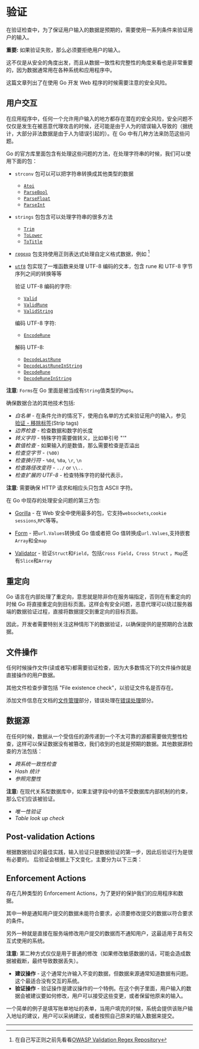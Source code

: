验证
==========

在验证检查中，为了保证用户输入的数据是预期的，需要使用一系列条件来验证用户的输入。

**重要:** 如果验证失败，那么必须要拒绝用户的输入。

这不仅是从安全的角度出发，而且从数据一致性和完整性的角度来看也是非常重要的，因为数据通常用在各种系统和应用程序中。

这篇文章列出了在使用 Go 开发 Web 程序的时候需要注意的安全风险。

## 用户交互

在应用程序中，任何一个允许用户输入的地方都存在潜在的安全风险，安全问题不仅仅是发生在被恶意代理攻击的时候，还可能是由于人为的错误输入导致的（据统计，大部分非法数据是由于人为错误引起的）。在 Go 中有几种方法来防范这些问题。

Go 的官方库里面包含有处理这些问题的方法，在处理字符串的时候，我们可以使用下面的包：

* `strconv` 包可以可以把字符串转换成其他类型的数据
    * [`Atoi`](https://golang.org/pkg/strconv/#Atoi)
    * [`ParseBool`](https://golang.org/pkg/strconv/#ParseBool)
    * [`ParseFloat`](https://golang.org/pkg/strconv/#ParseFloat)
    * [`ParseInt`](https://golang.org/pkg/strconv/#ParseInt)
* `strings` 包包含可以处理字符串的很多方法
    * [`Trim`](https://golang.org/pkg/strings/#Trim)
    * [`ToLower`](https://golang.org/pkg/strings/#ToLower)
    * [`ToTitle`](https://golang.org/pkg/strings/#ToTitle)
* [`regexp`][4] 包支持使用正则表达式处理自定义格式数据，例如 [^1]
* [`utf8`][9] 包实现了一堆函数来处理 UTF-8 编码的文本，包含 rune 和 UTF-8 字节序列之间的转换等等

  验证 UTF-8 编码的字符:
    * [`Valid`](https://golang.org/pkg/unicode/utf8/#Valid)
    * [`ValidRune`](https://golang.org/pkg/unicode/utf8/#ValidRune)
    * [`ValidString`](https://golang.org/pkg/unicode/utf8/#ValidString)

  编码 UTF-8 字符:
    * [`EncodeRune`](https://golang.org/pkg/unicode/utf8/#EncodeRune)

  解码 UTF-8:
    * [`DecodeLastRune`](https://golang.org/pkg/unicode/utf8/#DecodeLastRune)
    * [`DecodeLastRuneInString`](https://golang.org/pkg/unicode/utf8/#DecodeLastRuneInString)
    * [`DecodeRune`](https://golang.org/pkg/unicode/utf8/#DecodeLastRune)
    * [`DecodeRuneInString`](https://golang.org/pkg/unicode/utf8/#DecodeRuneInString)


**注意**: `Forms`在 Go 里面是被当成有`String`值类型的`Maps`。

确保数据合法的其他技术包括:

* _白名单_ - 在条件允许的情况下，使用白名单的方式来验证用户的输入，参见 [验证 - 移除标签][1](Strip tags)
* _边界检查_ - 检查数据和数字的长度
* _转义字符_ - 特殊字符需要做转义，比如单引号 "'"
* _数值检查_ - 如果输入的是数值，那么需要检查是否溢出
* _检查空字节_ - `(%00)`
* _检查换行符_ - `%0d`, `%0a`, `\r`, `\n`
* _检查路径改变符_ - `../` or `\\..`
* _检查扩展的 UTF-8_ - 检查特殊字符的替代表示，

**注意**: 需要确保 HTTP 请求和相应头只包含 ASCII 字符。

在 Go 中现存的处理安全问题的第三方包:

* [Gorilla][6] - 在 Web 安全中使用最多的包，它支持`websockets`,`cookie sessions`,`RPC`等等。

* [Form][7] - 把`url.Values`转换成 Go 值或者把 Go 值转换成`url.Values`,支持嵌套`Array`和全`map`

* [Validator][8] - 验证`Struct`和`Field`，包括`Cross Field`，`Cross Struct` ，`Map`还有`Slice`和`Array`

## 重定向

Go 语言在内部处理了重定向，意思就是除非你在服务端指定，否则在有重定向的时候 Go 将直接重定向到目标页面。这样会有安全问题，恶意代理可以绕过服务器端的数据验证过程，直接将数据提交到重定向的目标页面。

因此，开发者需要特别关注这种情形下的数据验证，以确保提供的是预期的合法数据。

## 文件操作

任何时候操作文件(读或者写)都需要验证检查，因为大多数情况下的文件操作就是直接操作的用户数据。

其他文件检查步骤包括 "File existence check"，以验证文件名是否存在。

添加文件信息在文档的[文件管理][2]部分，错误处理在[错误处理][3]部分。

## 数据源

在任何时候，数据从一个受信任的源传递到一个不太可靠的源都需要做完整性检查，这样可以保证数据没有被篡改，我们收到的也就是预期的数据。其他数据源检查的方法包括：

* _跨系统一致性检查_
* _Hash 统计_
* _参照完整性_

**注意:** 在现代关系型数据库中，如果主键字段中的值不受数据库内部机制的约束，那么它们应该被验证。

* _唯一性验证_
* _Table look up check_

## Post-validation Actions

根据数据验证的最佳实践，输入验证只是数据验证的第一步，因此后验证行为是很有必要的。
后验证会根据上下文变化，主要分为以下三类：

## Enforcement Actions

存在几种类型的 Enforcement Actions，为了更好的保护我们的应用程序和数据。

其中一种是通知用户提交的数据未能符合要求，必须要修改提交的数据以符合要求的条件。

另外一种就是直接在服务端修改用户提交的数据而不通知用户，这最适用于具有交互式使用的系统。

**注意:** 第二种方式仅仅是用于普通的修改（如果修改敏感数据的话，可能会造成数据被截断，最终导致数据丢失）。

* **建议操作** - 这个通常允许输入不变的数据，但数据来源通常知道数据有问题。这个最适合没有交互的系统。
* **验证操作** - 验证操作是建议操作的一个特例。在这个例子里面，用户输入的数据会被建议要如何修改，用户可以接受这些变更，或者保留他原来的输入。

一个简单的例子是填写账单地址的表单，当用户填完的时候，系统会提供该账户输入地址的建议，用户可以采纳建议，或者按照自己原来的输入数据来提交。

---

[^1]: 在自己写正则之前先看看[OWASP Validation Regex Repository][5]

[1]: sanitization.md
[2]: ../file-management/README.md
[3]: ../error-handling-logging/README.md
[4]: https://golang.org/pkg/regexp/
[5]: https://www.owasp.org/index.php/OWASP_Validation_Regex_Repository
[6]: https://github.com/gorilla/
[7]: https://github.com/go-playground/form
[8]: https://github.com/go-playground/validator
[9]: https://golang.org/pkg/unicode/utf8/

